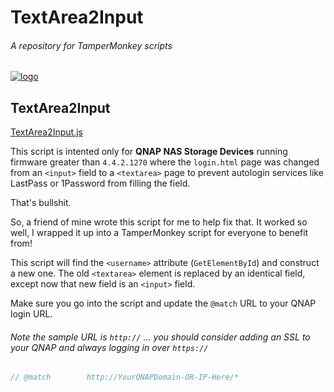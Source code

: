# TextArea2Input
###### A repository for TamperMonkey scripts

[![logo](https://upload.wikimedia.org/wikipedia/commons/thumb/c/c0/Tampermonkey_logo.svg/480px-Tampermonkey_logo.svg.png)](https://www.tampermonkey.net/)  

## TextArea2Input
[TextArea2Input.js](TextArea2Input.js)

This script is intented only for **QNAP NAS Storage Devices** running firmware greater than `4.4.2.1270` where the `login.html` page was changed from an `<input>` field to a `<textarea>` page to prevent autologin services like LastPass or 1Password from filling the field.

That's bullshit.

So, a friend of mine wrote this script for me to help fix that. It worked so well, I wrapped it up into a TamperMonkey script for everyone to benefit from!

This script will find the `<username>` attribute (`GetElementById`) and construct a new one.  The old `<textarea>` element is replaced by an identical field, except now that new field is an `<input>` field.

Make sure you go into the script and update the `@match` URL to your QNAP login URL.

###### Note the sample URL is `http://` ... you should consider adding an SSL to your QNAP and always logging in over `https://`

````javascript
// @match        http://YourQNAPDomain-OR-IP-Here/*
````

